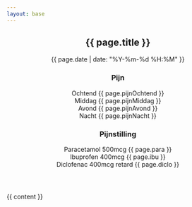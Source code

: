 ```yaml
---
layout: base
---
```


<article class="post" itemscope itemtype="http://schema.org/BlogPosting">
  <header class="post-header">
    <h1 class="post-title" itemprop="name headline">
      {{ page.title }}
    </h1>
    <p class="post-meta">
      <time datetime="{{ page.date }}" itemprop="datePublished">
        {{ page.date | date: "%Y-%m-%d %H:%M" }}
      </time>
    </p>
    <div class="pijn-en-medicatie">
      <div class="pijn">
        <h3>Pijn</h3>
        <div>
          <label>Ochtend</label>
          <span>{{ page.pijnOchtend }}</span>
        </div>
        <div>
          <label>Middag</label>
          <span>{{ page.pijnMiddag }}</span>
        </div>
        <div>
          <label>Avond</label>
          <span>{{ page.pijnAvond }}</span>
        </div>
        <div>
          <label>Nacht</label>
          <span>{{ page.pijnNacht }}</span>
        </div>
      </div>
      <div class="medicatie">
        <h3>Pijnstilling</h3>
        <div>
          <label>Paracetamol 500mcg</label>
          <span>{{ page.para }}</span>
        </div>
        <div>
          <label>Ibuprofen 400mcg</label>
          <span>{{ page.ibu }}</span>
        </div>
        <div>
          <label>Diclofenac 400mcg retard</label>
          <span>{{ page.diclo }}</span>
        </div>
      </div>
    </div>
  </header>

  <div class="post-content" itemprop="articleBody">
    {{ content }}
  </div>
</article>
